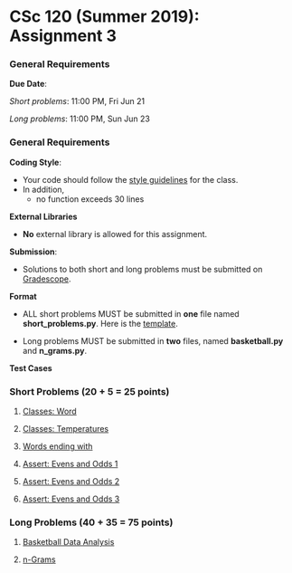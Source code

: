 # CSc 120 (Summer 2019): Assignment 3

### General Requirements

**Due Date**:

*Short problems*: 11:00 PM, Fri Jun 21

*Long problems*: 11:00 PM, Sun Jun 23

### General Requirements
**Coding Style**:

* Your code should follow the [style guidelines](../coding-style.md) for the class.
* In addition,
	* no function exceeds 30 lines

**External Libraries**

* **No** external library is allowed for this assignment.

**Submission**:

* Solutions to both short and long problems must be submitted on [Gradescope](https://www.gradescope.com).

**Format**

* ALL short problems MUST be submitted in **one** file named **short_problems.py**. Here is the [template](templates/short_problems.py).

* Long problems MUST be submitted in **two** files, named **basketball.py** and **n_grams.py**.

**Test Cases**


### Short Problems (20 + 5 = 25 points)

1. [Classes: Word](https://www2.cs.arizona.edu/people/philoliang/cs120/week3/small-01.html)

2. [Classes: Temperatures](https://www2.cs.arizona.edu/people/philoliang/cs120/week3/small-02.html)

3. [Words ending with](https://www2.cs.arizona.edu/people/philoliang/cs120/week3/small-03.html)

4. [Assert: Evens and Odds 1](https://www2.cs.arizona.edu/people/philoliang/cs120/week3/small-04.html)

5. [Assert: Evens and Odds 2](https://www2.cs.arizona.edu/people/philoliang/cs120/week3/small-05.html)

6. [Assert: Evens and Odds 3](https://www2.cs.arizona.edu/people/philoliang/cs120/week3/small-06.html)

### Long Problems (40 + 35 = 75 points)
1. [Basketball Data Analysis](https://www2.cs.arizona.edu/people/philoliang/cs120/week3/bball.html)

2. [n-Grams](https://www2.cs.arizona.edu/people/philoliang/cs120/week3/ngrams.html)
